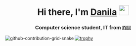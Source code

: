 <h1 align="center">Hi there, I'm <a href="" target="_blank">Danila</a> 
<img src="https://github.com/blackcater/blackcater/raw/main/images/Hi.gif" height="32"/></h1>
<h3 align="center">Computer science student, IT from 🇷🇺</h3>

![github-contribution-grid-snake](https://github.com/UdalovDA/UdalovDA/assets/144095529/68d7470c-8cef-4a75-920f-6dea2238dbed)
[![trophy](https://github-profile-trophy.vercel.app/?username=ryo-ma)](https://github.com/ryo-ma/github-profile-trophy)
